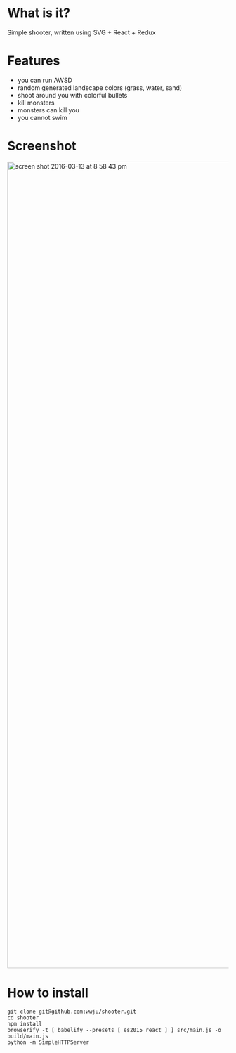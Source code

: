 # What is it?

Simple shooter, written using SVG + React + Redux

# Features

- you can run AWSD
- random generated landscape colors (grass, water, sand)
- shoot around you with colorful bullets
- kill monsters
- monsters can kill you
- you cannot swim

# Screenshot

<img width="1837" alt="screen shot 2016-03-13 at 8 58 43 pm" src="https://cloud.githubusercontent.com/assets/3179564/13729073/944a2ec8-e95e-11e5-882d-057588f453ea.png">


# How to install

```
git clone git@github.com:wwju/shooter.git
cd shooter
npm install
browserify -t [ babelify --presets [ es2015 react ] ] src/main.js -o build/main.js
python -m SimpleHTTPServer
```
